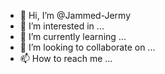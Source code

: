 - 👋 Hi, I’m @Jammed-Jermy
- 👀 I’m interested in ...
- 🌱 I’m currently learning ...
- 💞️ I’m looking to collaborate on ...
- 📫 How to reach me ...

<!---
Jammed-Jermy/Jammed-Jermy is a ✨ special ✨ repository because its `README.md` (this file) appears on your GitHub profile.
You can click the Preview link to take a look at your changes.
--->
